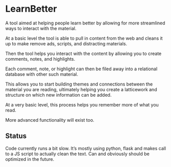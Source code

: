 # LearnBetter

A tool aimed at helping people learn better by allowing for more streamlined ways to interact with the material. 

At a basic level the tool is able to pull in content from the web and cleans it up to make remove ads, scripts, and distracting materials. 

Then the tool helps you interact with the content by allowing you to create comments, notes, and highlights. 

Each comment, note, or highlight can then be filed away into a relational database with other such material. 

This allows you to start building themes and connections between the material you are reading, ultimately helping you create a latticework and structure on which new information can be added. 

At a very basic level, this process helps you remember more of what you read. 

More advanced functionality will exist too. 

## Status
Code currently runs a bit slow. It’s mostly using python, flask and makes call to a JS script to actually clean the text. Can and obviously should be optimized in the future. 